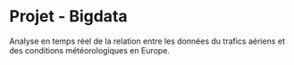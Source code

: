 # Projet - Bigdata
Analyse en temps réel de la relation entre les données du trafics aériens et des conditions météorologiques en Europe.
